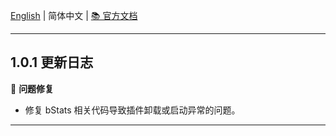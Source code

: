 [English](https://github.com/KiteMC/VerifyMC/releases/tag/v1.0.1) | 简体中文 | [📚 官方文档](https://kitemc.com/docs/verifymc/)

---

## 1.0.1 更新日志

🐛 **问题修复**
- 修复 bStats 相关代码导致插件卸载或启动异常的问题。

---